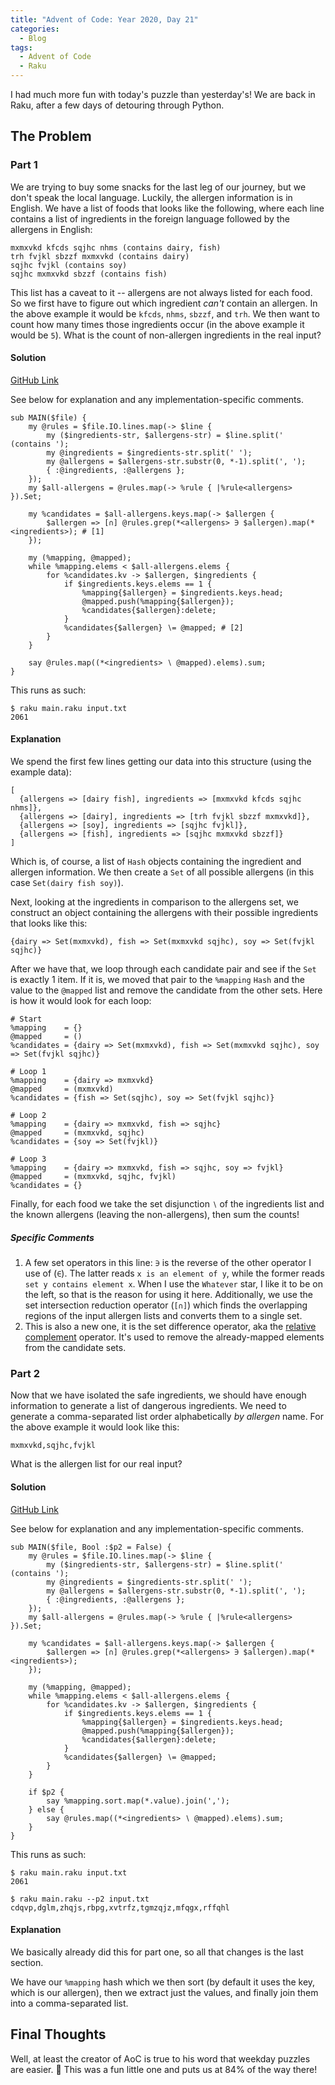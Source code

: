 ```yaml
---
title: "Advent of Code: Year 2020, Day 21"
categories:
  - Blog
tags:
  - Advent of Code
  - Raku
---
```


I had much more fun with today's puzzle than yesterday's! We are back in Raku, after a few days of detouring through Python.

## The Problem

### Part 1

We are trying to buy some snacks for the last leg of our journey, but we don't speak the local language. Luckily, the allergen information is in English. We have a list of foods that looks like the following, where each line contains a list of ingredients in the foreign language followed by the allergens in English:

```
mxmxvkd kfcds sqjhc nhms (contains dairy, fish)
trh fvjkl sbzzf mxmxvkd (contains dairy)
sqjhc fvjkl (contains soy)
sqjhc mxmxvkd sbzzf (contains fish)
```

This list has a caveat to it -- allergens are not always listed for each food. So we first have to figure out which ingredient _can't_ contain an allergen. In the above example it would be `kfcds`, `nhms`, `sbzzf`, and `trh`. We then want to count how many times those ingredients occur (in the above example it would be `5`). What is the count of non-allergen ingredients in the real input?

#### Solution

[GitHub Link](https://github.com/aaronreidsmith/advent-of-code/blob/main/2020/21/raku/main.raku)

See below for explanation and any implementation-specific comments.

```
sub MAIN($file) {
    my @rules = $file.IO.lines.map(-> $line {
        my ($ingredients-str, $allergens-str) = $line.split(' (contains ');
        my @ingredients = $ingredients-str.split(' ');
        my @allergens = $allergens-str.substr(0, *-1).split(', ');
        { :@ingredients, :@allergens };
    });
    my $all-allergens = @rules.map(-> %rule { |%rule<allergens> }).Set;

    my %candidates = $all-allergens.keys.map(-> $allergen {
        $allergen => [∩] @rules.grep(*<allergens> ∋ $allergen).map(*<ingredients>); # [1]
    });

    my (%mapping, @mapped);
    while %mapping.elems < $all-allergens.elems {
        for %candidates.kv -> $allergen, $ingredients {
            if $ingredients.keys.elems == 1 {
                %mapping{$allergen} = $ingredients.keys.head;
                @mapped.push(%mapping{$allergen});
                %candidates{$allergen}:delete;
            }
            %candidates{$allergen} ∖= @mapped; # [2]
        }
    }

    say @rules.map((*<ingredients> ∖ @mapped).elems).sum;
}
```

This runs as such:

```
$ raku main.raku input.txt
2061
```

#### Explanation

We spend the first few lines getting our data into this structure (using the example data):

```
[
  {allergens => [dairy fish], ingredients => [mxmxvkd kfcds sqjhc nhms]},
  {allergens => [dairy], ingredients => [trh fvjkl sbzzf mxmxvkd]},
  {allergens => [soy], ingredients => [sqjhc fvjkl]},
  {allergens => [fish], ingredients => [sqjhc mxmxvkd sbzzf]}
]
```

Which is, of course, a list of `Hash` objects containing the ingredient and allergen information. We then create a `Set` of all possible allergens (in this case `Set(dairy fish soy)`).

Next, looking at the ingredients in comparison to the allergens set, we construct an object containing the allergens with their possible ingredients that looks like this:

```
{dairy => Set(mxmxvkd), fish => Set(mxmxvkd sqjhc), soy => Set(fvjkl sqjhc)}
```

After we have that, we loop through each candidate pair and see if the `Set` is exactly 1 item. If it is, we moved that pair to the `%mapping` `Hash` and the value to the `@mapped` list and remove the candidate from the other sets. Here is how it would look for each loop:

```
# Start
%mapping    = {}
@mapped     = ()
%candidates = {dairy => Set(mxmxvkd), fish => Set(mxmxvkd sqjhc), soy => Set(fvjkl sqjhc)}

# Loop 1
%mapping    = {dairy => mxmxvkd}
@mapped     = (mxmxvkd)
%candidates = {fish => Set(sqjhc), soy => Set(fvjkl sqjhc)}

# Loop 2
%mapping    = {dairy => mxmxvkd, fish => sqjhc}
@mapped     = (mxmxvkd, sqjhc)
%candidates = {soy => Set(fvjkl)}

# Loop 3
%mapping    = {dairy => mxmxvkd, fish => sqjhc, soy => fvjkl}
@mapped     = (mxmxvkd, sqjhc, fvjkl)
%candidates = {}
```

Finally, for each food we take the set disjunction `∖` of the ingredients list and the known allergens (leaving the non-allergens), then sum the counts!

##### Specific Comments

1. A few set operators in this line: `∋` is the reverse of the other operator I use of (`∈`). The latter reads `x is an element of y`, while the former reads `set y contains element x`. When I use the `Whatever` star, I like it to be on the left, so that is the reason for using it here. Additionally, we use the set intersection reduction operator (`[∩]`) which finds the overlapping regions of the input allergen lists and converts them to a single set.
2. This is also a new one, it is the set difference operator, aka the [relative complement](https://en.wikipedia.org/wiki/Complement_(set_theory)#Relative_complement) operator. It's used to remove the already-mapped elements from the candidate sets.

### Part 2

Now that we have isolated the safe ingredients, we should have enough information to generate a list of dangerous ingredients. We need to generate a comma-separated list order alphabetically _by allergen_ name. For the above example it would look like this:

```
mxmxvkd,sqjhc,fvjkl
```

What is the allergen list for our real input?

#### Solution

[GitHub Link](https://github.com/aaronreidsmith/advent-of-code/blob/main/2020/21/raku/main.raku)

See below for explanation and any implementation-specific comments.

```
sub MAIN($file, Bool :$p2 = False) {
    my @rules = $file.IO.lines.map(-> $line {
        my ($ingredients-str, $allergens-str) = $line.split(' (contains ');
        my @ingredients = $ingredients-str.split(' ');
        my @allergens = $allergens-str.substr(0, *-1).split(', ');
        { :@ingredients, :@allergens };
    });
    my $all-allergens = @rules.map(-> %rule { |%rule<allergens> }).Set;

    my %candidates = $all-allergens.keys.map(-> $allergen {
        $allergen => [∩] @rules.grep(*<allergens> ∋ $allergen).map(*<ingredients>);
    });

    my (%mapping, @mapped);
    while %mapping.elems < $all-allergens.elems {
        for %candidates.kv -> $allergen, $ingredients {
            if $ingredients.keys.elems == 1 {
                %mapping{$allergen} = $ingredients.keys.head;
                @mapped.push(%mapping{$allergen});
                %candidates{$allergen}:delete;
            }
            %candidates{$allergen} ∖= @mapped;
        }
    }

    if $p2 {
        say %mapping.sort.map(*.value).join(',');
    } else {
        say @rules.map((*<ingredients> ∖ @mapped).elems).sum;
    }
}
```

This runs as such:

```
$ raku main.raku input.txt
2061

$ raku main.raku --p2 input.txt
cdqvp,dglm,zhqjs,rbpg,xvtrfz,tgmzqjz,mfqgx,rffqhl
```

#### Explanation

We basically already did this for part one, so all that changes is the last section.

We have our `%mapping` hash which we then sort (by default it uses the key, which is our allergen), then we extract just the values, and finally join them into a comma-separated list.

## Final Thoughts

Well, at least the creator of AoC is true to his word that weekday puzzles are easier. 🙂 This was a fun little one and puts us at 84% of the way there! 
